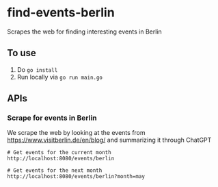 # find-events-berlin
Scrapes the web for finding interesting events in Berlin

## To use
1. Do `go install`
2. Run locally via `go run main.go`

## APIs

### Scrape for events in Berlin
We scrape the web by looking at the events from https://www.visitberlin.de/en/blog/ and summarizing it through ChatGPT

```
# Get events for the current month
http://localhost:8080/events/berlin

# Get events for the next month
http://localhost:8080/events/berlin?month=may
```
